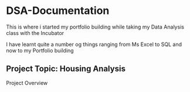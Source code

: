 # DSA-Documentation

This is where i started my portfolio building while taking my Data Analysis class with the Incubator

I have learnt quite a number og things ranging from Ms Excel to SQL and now to my Portfolio building

## Project Topic: Housing Analysis

Project Overview


